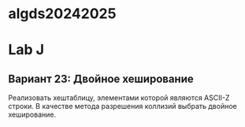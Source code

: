 
# algds20242025

# Lab J

## Вариант 23: Двойное хеширование

Реализовать хештаблицу, элементами которой являются ASCII-Z строки. В качестве метода
разрешения коллизий выбрать двойное хеширование.